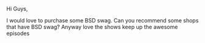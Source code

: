 Hi Guys,

  I would love to purchase some BSD swag.  Can you recommend some shops that have BSD swag?  Anyway love the shows keep up the awesome episodes